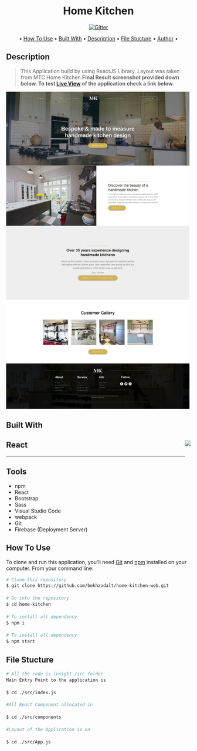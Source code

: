 <h1 align="center">
  <br>
  Home Kitchen 
  <br>
</h1>

<p align="center">
  <a href="#">
    <img src="https://badge.fury.io/js/electron-markdownify.svg"
         alt="Gitter">
  </a>
</p>

<p align="center">
  • <a href="#how-to-use">How To Use</a> •
  <a href="#built-with">Built With</a> •
  <a href="#description">Description</a> •
  <a href="#file-stucture">File Stucture</a> •
   <a href="#author">Author</a> •

</p>

## Description

> This Application build by using ReactJS Library. Layout was taken from MTC Home Kitchen.**Final Result screenshot provided down below. To test  <a href="https://home-kitchen-beka.web.app/"> Live View</a> of the application check a link below.** 

<img src="./src/assets/Result-Home-Kitchen.jpg" >

## Built With

 <h2>React  <a href="https://opencollective.com/choo/sponsor/0/website" target="_blank">
 <img src="https://upload.wikimedia.org/wikipedia/commons/thumb/a/a7/React-icon.svg/320px-React-icon.svg.png" height="100px" style="float:right"></a> </h2>
 <hr>

## Tools

- npm
- React
- Bootstrap
- Sass
- Visual Studio Code
- webpack
- Git
- Firebase (Deployment Server)

## How To Use

To clone and run this application, you'll need [Git](https://git-scm.com) and [npm](https://nodejs.org/en/) installed on your computer. From your command line:

```bash
# Clone this repository
$ git clone https://github.com/bekhzodalt/home-kitchen-web.git

# Go into the repository
$ cd home-kitchen

# To install all dependency
$ npm i

# To install all dependency
$ npm start

```

## File Stucture

```bash
# All the code is insight /src folder
Main Entry Point to the application is

$ cd ./src/index.js

#All React Component allocated in

$ cd ./src/components

#Layout of the Application is on

$ cd ./src/App.js

```
